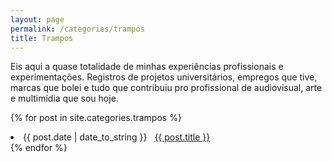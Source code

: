 ```yaml
---
layout: page
permalink: /categories/trampos
title: Trampos
---
```

Eis aqui a quase totalidade de minhas experiências profissionais e experimentações. Registros de projetos universitários, empregos que tive, marcas que bolei e tudo que contribuiu pro profissional de audiovisual, arte e multimídia que sou hoje.

{% for post in site.categories.trampos %}
 <li><span>{{ post.date | date_to_string }}</span> &nbsp; <a href="{{ post.url }}">{{ post.title }}</a></li>
{% endfor %}